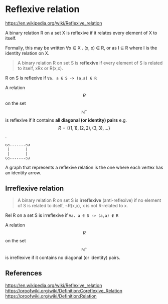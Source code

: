 # Reflexive relation

https://en.wikipedia.org/wiki/Reflexive_relation



A binary relation R on a set X is reflexive if it relates every element of X to itself.

Formally, this may be written 
∀x ∈ X . (x, x) ∈ R, 
or as I ⊆ R 
where I is the identity relation on X.












> A binary relation R on set S is **reflexive** if every element of S is related to itself, xRx or R(x,x).

R on S is reflexive if `∀a. a ∈ S -> (a,a) ∈ R`

A relation $$R$$ on the set $$\mathbb{N^+}$$ is reflexive if it contains __all diagonal (or identity) pairs__ e.g. $$R=\{(1,1),(2,2),(3,3),\dots\}$$.

```
↻◽-------◽↺
 |       |
 |       |
↻◽-------◽↺
```

A graph that represents a reflexive relation is the one where each vertex has an identity arrow.


## Irreflexive relation

> A binary relation R on set S is **irreflexive** (anti-reflexive) if no element of S is related to itself, ¬R(x,x), x is not R-related to x.

Rel R on a set S is irreflexive if `∀a. a ∈ S -> (a,a) ∉ R`

A relation $$R$$ on the set $$\mathbb{N^+}$$ is irreflexive if it contains no diagonal (or identity) pairs.



## References

https://en.wikipedia.org/wiki/Reflexive_relation
https://proofwiki.org/wiki/Definition:Coreflexive_Relation
https://proofwiki.org/wiki/Definition:Relation
